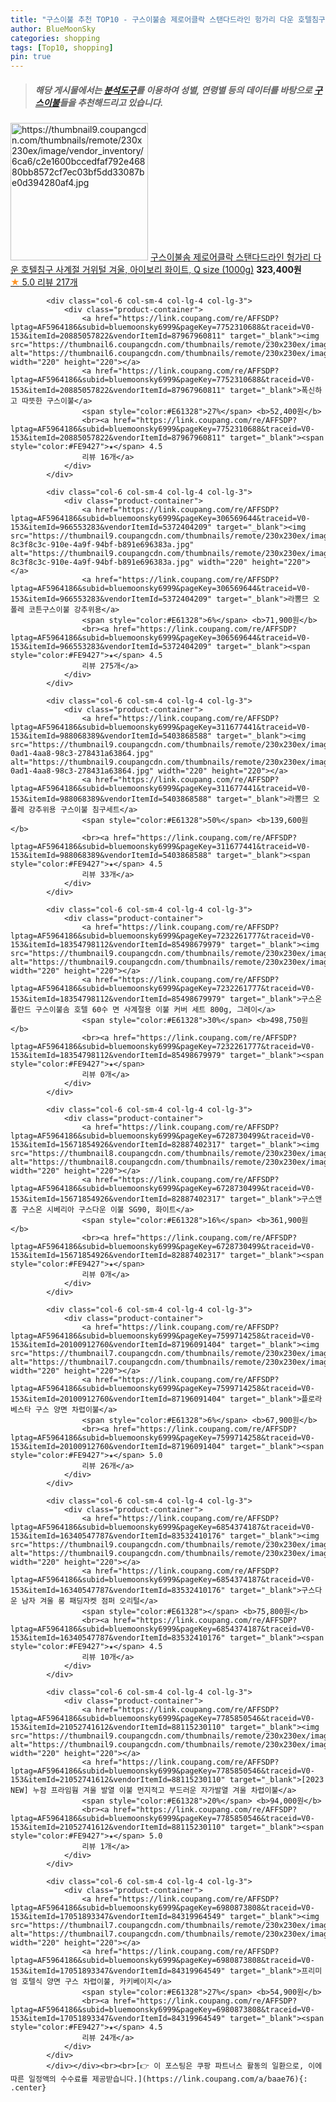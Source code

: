 ```yaml
---
title: "구스이불 추천 TOP10 - 구스이불솜 제로어클락 스탠다드라인 헝가리 다운 호텔침구 사계절 거위털 겨울, 아이보리 화이트, Q size (1000g)"
author: BlueMoonSky
categories: shopping
tags: [Top10, shopping]
pin: true
---
```


> ##### 해당 게시물에서는 [**분석도구**](https://itemscout.io/)를 이용하여 **성별**, **연령별** 등의 데이터를 바탕으로 [**구스이불**](https://link.coupang.com/a/baae76)들을 추천해드리고 있습니다.
<div class="container"><div class="row">
            <div class="col-6 col-sm-4 col-lg-4 col-lg-3">
                <div class="product-container">
                    <a href="https://link.coupang.com/re/AFFSDP?lptag=AF5964186&subid=bluemoonsky6999&pageKey=6320493445&traceid=V0-153&itemId=20319681815&vendorItemId=87161741899" target="_blank"><img src="https://thumbnail9.coupangcdn.com/thumbnails/remote/230x230ex/image/vendor_inventory/6ca6/c2e1600bccedfaf792e46880bb8572cf7ec03bf5dd33087be0d394280af4.jpg" alt="https://thumbnail9.coupangcdn.com/thumbnails/remote/230x230ex/image/vendor_inventory/6ca6/c2e1600bccedfaf792e46880bb8572cf7ec03bf5dd33087be0d394280af4.jpg" width="220" height="220"></a>
                    <a href="https://link.coupang.com/re/AFFSDP?lptag=AF5964186&subid=bluemoonsky6999&pageKey=6320493445&traceid=V0-153&itemId=20319681815&vendorItemId=87161741899" target="_blank">구스이불솜 제로어클락 스탠다드라인 헝가리 다운 호텔침구 사계절 거위털 겨울, 아이보리 화이트, Q size (1000g)</a>
                    <span style="color:#E61328"></span> <b>323,400원</b>
                    <br><a href="https://link.coupang.com/re/AFFSDP?lptag=AF5964186&subid=bluemoonsky6999&pageKey=6320493445&traceid=V0-153&itemId=20319681815&vendorItemId=87161741899" target="_blank"><span style="color:#FE9427">★</span> 5.0
                    리뷰 217개</a>
                </div>
            </div>
            
            <div class="col-6 col-sm-4 col-lg-4 col-lg-3">
                <div class="product-container">
                    <a href="https://link.coupang.com/re/AFFSDP?lptag=AF5964186&subid=bluemoonsky6999&pageKey=7752310688&traceid=V0-153&itemId=20885057822&vendorItemId=87967960811" target="_blank"><img src="https://thumbnail6.coupangcdn.com/thumbnails/remote/230x230ex/image/vendor_inventory/80a2/29f7c9e21b3a69a20b935fdad1dd18711207d099a02c55a6917d7103908c.jpg" alt="https://thumbnail6.coupangcdn.com/thumbnails/remote/230x230ex/image/vendor_inventory/80a2/29f7c9e21b3a69a20b935fdad1dd18711207d099a02c55a6917d7103908c.jpg" width="220" height="220"></a>
                    <a href="https://link.coupang.com/re/AFFSDP?lptag=AF5964186&subid=bluemoonsky6999&pageKey=7752310688&traceid=V0-153&itemId=20885057822&vendorItemId=87967960811" target="_blank">폭신하고 따뜻한 구스이불</a>
                    <span style="color:#E61328">27%</span> <b>52,400원</b>
                    <br><a href="https://link.coupang.com/re/AFFSDP?lptag=AF5964186&subid=bluemoonsky6999&pageKey=7752310688&traceid=V0-153&itemId=20885057822&vendorItemId=87967960811" target="_blank"><span style="color:#FE9427">★</span> 4.5
                    리뷰 16개</a>
                </div>
            </div>
            
            <div class="col-6 col-sm-4 col-lg-4 col-lg-3">
                <div class="product-container">
                    <a href="https://link.coupang.com/re/AFFSDP?lptag=AF5964186&subid=bluemoonsky6999&pageKey=306569644&traceid=V0-153&itemId=966553283&vendorItemId=5372404209" target="_blank"><img src="https://thumbnail9.coupangcdn.com/thumbnails/remote/230x230ex/image/retail/images/5721559315549001-8c3f8c3c-910e-4a9f-94bf-b891e696383a.jpg" alt="https://thumbnail9.coupangcdn.com/thumbnails/remote/230x230ex/image/retail/images/5721559315549001-8c3f8c3c-910e-4a9f-94bf-b891e696383a.jpg" width="220" height="220"></a>
                    <a href="https://link.coupang.com/re/AFFSDP?lptag=AF5964186&subid=bluemoonsky6999&pageKey=306569644&traceid=V0-153&itemId=966553283&vendorItemId=5372404209" target="_blank">라뽐므 오폴레 코튼구스이불 강추위용</a>
                    <span style="color:#E61328">6%</span> <b>71,900원</b>
                    <br><a href="https://link.coupang.com/re/AFFSDP?lptag=AF5964186&subid=bluemoonsky6999&pageKey=306569644&traceid=V0-153&itemId=966553283&vendorItemId=5372404209" target="_blank"><span style="color:#FE9427">★</span> 4.5
                    리뷰 275개</a>
                </div>
            </div>
            
            <div class="col-6 col-sm-4 col-lg-4 col-lg-3">
                <div class="product-container">
                    <a href="https://link.coupang.com/re/AFFSDP?lptag=AF5964186&subid=bluemoonsky6999&pageKey=311677441&traceid=V0-153&itemId=988068389&vendorItemId=5403868588" target="_blank"><img src="https://thumbnail9.coupangcdn.com/thumbnails/remote/230x230ex/image/retail/images/2019/10/04/15/1/96f5ab04-0ad1-4aa8-98c3-278431a63864.jpg" alt="https://thumbnail9.coupangcdn.com/thumbnails/remote/230x230ex/image/retail/images/2019/10/04/15/1/96f5ab04-0ad1-4aa8-98c3-278431a63864.jpg" width="220" height="220"></a>
                    <a href="https://link.coupang.com/re/AFFSDP?lptag=AF5964186&subid=bluemoonsky6999&pageKey=311677441&traceid=V0-153&itemId=988068389&vendorItemId=5403868588" target="_blank">라뽐므 오폴레 강추위용 구스이불 침구세트</a>
                    <span style="color:#E61328">50%</span> <b>139,600원</b>
                    <br><a href="https://link.coupang.com/re/AFFSDP?lptag=AF5964186&subid=bluemoonsky6999&pageKey=311677441&traceid=V0-153&itemId=988068389&vendorItemId=5403868588" target="_blank"><span style="color:#FE9427">★</span> 4.5
                    리뷰 33개</a>
                </div>
            </div>
            
            <div class="col-6 col-sm-4 col-lg-4 col-lg-3">
                <div class="product-container">
                    <a href="https://link.coupang.com/re/AFFSDP?lptag=AF5964186&subid=bluemoonsky6999&pageKey=7232261777&traceid=V0-153&itemId=18354798112&vendorItemId=85498679979" target="_blank"><img src="https://thumbnail9.coupangcdn.com/thumbnails/remote/230x230ex/image/rs_quotation_api/9com14ej/1d8f73f129b843f1a8d7c74ffe51c9a7.jpg" alt="https://thumbnail9.coupangcdn.com/thumbnails/remote/230x230ex/image/rs_quotation_api/9com14ej/1d8f73f129b843f1a8d7c74ffe51c9a7.jpg" width="220" height="220"></a>
                    <a href="https://link.coupang.com/re/AFFSDP?lptag=AF5964186&subid=bluemoonsky6999&pageKey=7232261777&traceid=V0-153&itemId=18354798112&vendorItemId=85498679979" target="_blank">구스온 폴란드 구스이불솜 호텔 60수 면 사계절용 이불 커버 세트 800g, 그레이</a>
                    <span style="color:#E61328">30%</span> <b>498,750원</b>
                    <br><a href="https://link.coupang.com/re/AFFSDP?lptag=AF5964186&subid=bluemoonsky6999&pageKey=7232261777&traceid=V0-153&itemId=18354798112&vendorItemId=85498679979" target="_blank"><span style="color:#FE9427">★</span> 
                    리뷰 0개</a>
                </div>
            </div>
            
            <div class="col-6 col-sm-4 col-lg-4 col-lg-3">
                <div class="product-container">
                    <a href="https://link.coupang.com/re/AFFSDP?lptag=AF5964186&subid=bluemoonsky6999&pageKey=6728730499&traceid=V0-153&itemId=15671854926&vendorItemId=82887402317" target="_blank"><img src="https://thumbnail8.coupangcdn.com/thumbnails/remote/230x230ex/image/rs_quotation_api/1dsgy5au/1e53c7e8d0954d8c8388a7a27e08927c.jpg" alt="https://thumbnail8.coupangcdn.com/thumbnails/remote/230x230ex/image/rs_quotation_api/1dsgy5au/1e53c7e8d0954d8c8388a7a27e08927c.jpg" width="220" height="220"></a>
                    <a href="https://link.coupang.com/re/AFFSDP?lptag=AF5964186&subid=bluemoonsky6999&pageKey=6728730499&traceid=V0-153&itemId=15671854926&vendorItemId=82887402317" target="_blank">구스앤홈 구스온 시베리아 구스다운 이불 SG90, 화이트</a>
                    <span style="color:#E61328">16%</span> <b>361,900원</b>
                    <br><a href="https://link.coupang.com/re/AFFSDP?lptag=AF5964186&subid=bluemoonsky6999&pageKey=6728730499&traceid=V0-153&itemId=15671854926&vendorItemId=82887402317" target="_blank"><span style="color:#FE9427">★</span> 
                    리뷰 0개</a>
                </div>
            </div>
            
            <div class="col-6 col-sm-4 col-lg-4 col-lg-3">
                <div class="product-container">
                    <a href="https://link.coupang.com/re/AFFSDP?lptag=AF5964186&subid=bluemoonsky6999&pageKey=7599714258&traceid=V0-153&itemId=20100912760&vendorItemId=87196091404" target="_blank"><img src="https://thumbnail7.coupangcdn.com/thumbnails/remote/230x230ex/image/vendor_inventory/68c8/c0f62d8ab2324883cd9ff526646b248bded6e2dfc8b1d61f0fd04cf1b54c.jpg" alt="https://thumbnail7.coupangcdn.com/thumbnails/remote/230x230ex/image/vendor_inventory/68c8/c0f62d8ab2324883cd9ff526646b248bded6e2dfc8b1d61f0fd04cf1b54c.jpg" width="220" height="220"></a>
                    <a href="https://link.coupang.com/re/AFFSDP?lptag=AF5964186&subid=bluemoonsky6999&pageKey=7599714258&traceid=V0-153&itemId=20100912760&vendorItemId=87196091404" target="_blank">플로라 베스타 구스 양면 차렵이불</a>
                    <span style="color:#E61328">6%</span> <b>67,900원</b>
                    <br><a href="https://link.coupang.com/re/AFFSDP?lptag=AF5964186&subid=bluemoonsky6999&pageKey=7599714258&traceid=V0-153&itemId=20100912760&vendorItemId=87196091404" target="_blank"><span style="color:#FE9427">★</span> 5.0
                    리뷰 26개</a>
                </div>
            </div>
            
            <div class="col-6 col-sm-4 col-lg-4 col-lg-3">
                <div class="product-container">
                    <a href="https://link.coupang.com/re/AFFSDP?lptag=AF5964186&subid=bluemoonsky6999&pageKey=6854374187&traceid=V0-153&itemId=16340547787&vendorItemId=83532410176" target="_blank"><img src="https://thumbnail9.coupangcdn.com/thumbnails/remote/230x230ex/image/vendor_inventory/e59c/178db0152258ca3cd61d961f33f98005064c6207801a3ee0b29d98800af2.jpg" alt="https://thumbnail9.coupangcdn.com/thumbnails/remote/230x230ex/image/vendor_inventory/e59c/178db0152258ca3cd61d961f33f98005064c6207801a3ee0b29d98800af2.jpg" width="220" height="220"></a>
                    <a href="https://link.coupang.com/re/AFFSDP?lptag=AF5964186&subid=bluemoonsky6999&pageKey=6854374187&traceid=V0-153&itemId=16340547787&vendorItemId=83532410176" target="_blank">구스다운 남자 겨울 롱 패딩자켓 점퍼 오리털</a>
                    <span style="color:#E61328"></span> <b>75,800원</b>
                    <br><a href="https://link.coupang.com/re/AFFSDP?lptag=AF5964186&subid=bluemoonsky6999&pageKey=6854374187&traceid=V0-153&itemId=16340547787&vendorItemId=83532410176" target="_blank"><span style="color:#FE9427">★</span> 4.5
                    리뷰 10개</a>
                </div>
            </div>
            
            <div class="col-6 col-sm-4 col-lg-4 col-lg-3">
                <div class="product-container">
                    <a href="https://link.coupang.com/re/AFFSDP?lptag=AF5964186&subid=bluemoonsky6999&pageKey=7785850546&traceid=V0-153&itemId=21052741612&vendorItemId=88115230110" target="_blank"><img src="https://thumbnail9.coupangcdn.com/thumbnails/remote/230x230ex/image/vendor_inventory/d9fd/dcb3df4bcf0b831d925c6d8eae1ae23e8bb3c78252ecc9eea2d6d2d16309.png" alt="https://thumbnail9.coupangcdn.com/thumbnails/remote/230x230ex/image/vendor_inventory/d9fd/dcb3df4bcf0b831d925c6d8eae1ae23e8bb3c78252ecc9eea2d6d2d16309.png" width="220" height="220"></a>
                    <a href="https://link.coupang.com/re/AFFSDP?lptag=AF5964186&subid=bluemoonsky6999&pageKey=7785850546&traceid=V0-153&itemId=21052741612&vendorItemId=88115230110" target="_blank">[2023 NEW] 누잠 프라임웜 겨울 발열 이불 먼지적고 부드러운 자가발열 겨울 차렵이불</a>
                    <span style="color:#E61328">20%</span> <b>94,000원</b>
                    <br><a href="https://link.coupang.com/re/AFFSDP?lptag=AF5964186&subid=bluemoonsky6999&pageKey=7785850546&traceid=V0-153&itemId=21052741612&vendorItemId=88115230110" target="_blank"><span style="color:#FE9427">★</span> 5.0
                    리뷰 1개</a>
                </div>
            </div>
            
            <div class="col-6 col-sm-4 col-lg-4 col-lg-3">
                <div class="product-container">
                    <a href="https://link.coupang.com/re/AFFSDP?lptag=AF5964186&subid=bluemoonsky6999&pageKey=6980873808&traceid=V0-153&itemId=17051893347&vendorItemId=84319964549" target="_blank"><img src="https://thumbnail7.coupangcdn.com/thumbnails/remote/230x230ex/image/vendor_inventory/93e8/a8f4e91125ba7a8569236d4486717f2dea07390fffd6e13918f62fa4c1d1.jpg" alt="https://thumbnail7.coupangcdn.com/thumbnails/remote/230x230ex/image/vendor_inventory/93e8/a8f4e91125ba7a8569236d4486717f2dea07390fffd6e13918f62fa4c1d1.jpg" width="220" height="220"></a>
                    <a href="https://link.coupang.com/re/AFFSDP?lptag=AF5964186&subid=bluemoonsky6999&pageKey=6980873808&traceid=V0-153&itemId=17051893347&vendorItemId=84319964549" target="_blank">프리미엄 호텔식 양면 구스 차렵이불, 카키베이지</a>
                    <span style="color:#E61328">27%</span> <b>54,900원</b>
                    <br><a href="https://link.coupang.com/re/AFFSDP?lptag=AF5964186&subid=bluemoonsky6999&pageKey=6980873808&traceid=V0-153&itemId=17051893347&vendorItemId=84319964549" target="_blank"><span style="color:#FE9427">★</span> 4.5
                    리뷰 24개</a>
                </div>
            </div>
            </div></div><br><br>[👉 이 포스팅은 쿠팡 파트너스 활동의 일환으로, 이에 따른 일정액의 수수료를 제공받습니다.](https://link.coupang.com/a/baae76){: .center}